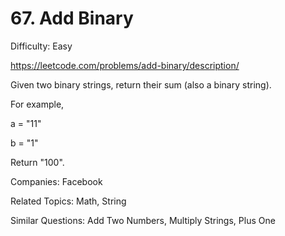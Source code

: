 # 67. Add Binary

Difficulty: Easy

https://leetcode.com/problems/add-binary/description/

Given two binary strings, return their sum (also a binary string).

For example,

a = "11"

b = "1"

Return "100".

Companies: Facebook

Related Topics: Math, String

Similar Questions: Add Two Numbers, Multiply Strings, Plus One
